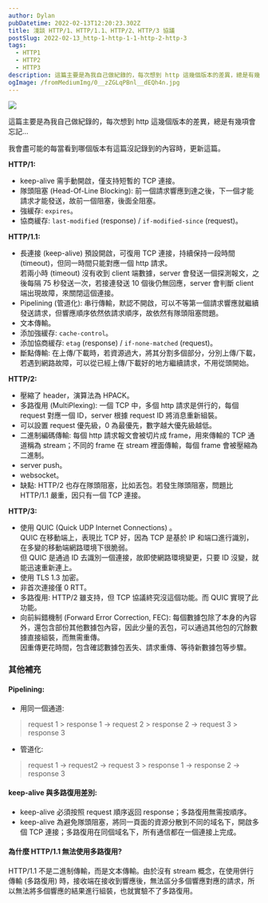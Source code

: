 ```yaml
---
author: Dylan
pubDatetime: 2022-02-13T12:20:23.302Z
title: 淺談 HTTP/1、HTTP/1.1、HTTP/2、HTTP/3 協議
postSlug: 2022-02-13_http-1-http-1-1-http-2-http-3
tags:
  - HTTP1
  - HTTP2
  - HTTP3
description: 這篇主要是為我自己做紀錄的，每次想到 http 這幾個版本的差異，總是有幾項會忘記…
ogImage: /fromMediumImg/0__zZGLqPBnl__dEQh4n.jpg
---
```


![](/fromMediumImg/0__zZGLqPBnl__dEQh4n.jpg)

這篇主要是為我自己做紀錄的，每次想到 http 這幾個版本的差異，總是有幾項會忘記…

我會盡可能的每當看到哪個版本有這篇沒記錄到的內容時，更新這篇。

**HTTP/1:**

- keep-alive 需手動開啟，僅支持短暫的 TCP 連接。
- 隊頭阻塞 (Head-Of-Line Blocking): 前一個請求響應到達之後，下一個才能請求才能發送，故前一個阻塞，後面全阻塞。
- 強緩存: `expires`。
- 協商緩存: `last-modified` (response) / `if-modified-since` (request)。

**HTTP/1.1:**

- 長連接 (keep-alive) 預設開啟，可復用 TCP 連接，持續保持一段時間 (timeout)，但同一時間只能對應一個 http 請求。  
  若兩小時 (timeout) 沒有收到 client 端數據，server 會發送一個探測報文，之後每隔 75 秒發送一次，若接連發送 10 個後仍無回應，server 會判斷 client 端出現故障，來關閉這個連接。
- Pipelining (管道化): 串行傳輸，默認不開啟，可以不等第一個請求響應就繼續發送請求，但響應順序依然依請求順序，故依然有隊頭阻塞問題。
- 文本傳輸。
- 添加強緩存: `cache-control`。
- 添加協商緩存: `etag` (response) / `if-none-matched` (request)。
- 斷點傳輸: 在上傳/下載時，若資源過大，將其分割多個部分，分別上傳/下載，若遇到網路故障，可以從已經上傳/下載好的地方繼續請求，不用從頭開始。

**HTTP/2:**

- 壓縮了 header，演算法為 HPACK。
- 多路復用 (MultiPlexing): 一個 TCP 中，多個 http 請求是併行的，每個 request 對應一個 ID，server 根據 request ID 將消息重新組裝。
- 可以設置 request 優先級，0 為最優先，數字越大優先級越低。
- 二進制編碼傳輸: 每個 http 請求報文會被切片成 frame，用來傳輸的 TCP 通道稱為 stream；不同的 frame 在 stream 裡面傳輸，每個 frame 會被壓縮為二進制。
- server push。
- websocket。
- 缺點: HTTP/2 也存在隊頭阻塞，比如丟包。若發生隊頭阻塞，問題比 HTTP/1.1 嚴重，因只有一個 TCP 連接。

**HTTP/3:**

- 使用 QUIC (Quick UDP Internet Connections) 。  
  QUIC 在移動端上，表現比 TCP 好，因為 TCP 是基於 IP 和端口進行識別，在多變的移動端網路環境下很脆弱。  
  但 QUIC 是通過 ID 去識別一個連接，故即使網路環境變更，只要 ID 沒變，就能迅速重新連上。
- 使用 TLS 1.3 加密。
- 非首次連接僅 0 RTT。
- 多路復用: HTTP/2 雖支持，但 TCP 協議終究沒這個功能。而 QUIC 實現了此功能。
- 向前糾錯機制 (Forward Error Correction, FEC): 每個數據包除了本身的內容外，還包含部份其他數據包內容，因此少量的丟包，可以通過其他包的冗餘數據直接組裝，而無需重傳。  
  因重傳更花時間，包含確認數據包丟失、請求重傳、等待新數據包等步驟。

### 其他補充

#### Pipelining:

- 用同一個通道:

> request 1 > response 1 → request 2 > response 2 → request 3 > response 3

- 管道化:

> request 1 → request2 → request 3 > response 1 → response 2 → response 3

#### keep-alive 與多路復用差別:

- keep-alive 必須按照 request 順序返回 response；多路復用無需按順序。
- keep-alive 為避免隊頭阻塞，將同一頁面的資源分散到不同的域名下，開啟多個 TCP 連接；多路復用在同個域名下，所有通信都在一個連接上完成。

#### 為什麼 HTTP/1.1 無法使用多路復用?

HTTP/1.1 不是二進制傳輸，而是文本傳輸。由於沒有 stream 概念，在使用併行傳輸 (多路復用) 時，接收端在接收到響應後，無法區分多個響應對應的請求，所以無法將多個響應的結果進行組裝，也就實驗不了多路復用。
